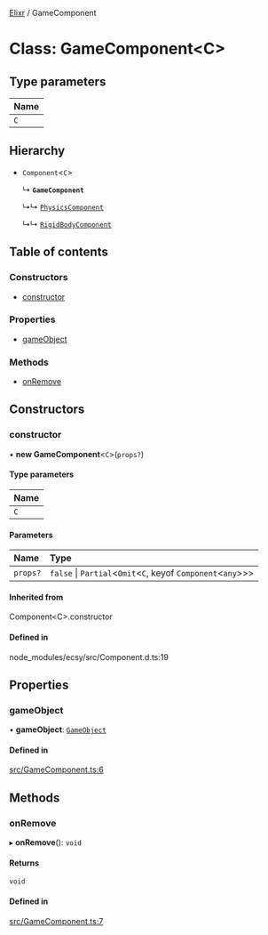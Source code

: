 [Elixr](../README.md) / GameComponent

# Class: GameComponent<C\>

## Type parameters

| Name |
| :------ |
| `C` |

## Hierarchy

- `Component`<`C`\>

  ↳ **`GameComponent`**

  ↳↳ [`PhysicsComponent`](PhysicsComponent.md)

  ↳↳ [`RigidBodyComponent`](RigidBodyComponent.md)

## Table of contents

### Constructors

- [constructor](GameComponent.md#constructor)

### Properties

- [gameObject](GameComponent.md#gameobject)

### Methods

- [onRemove](GameComponent.md#onremove)

## Constructors

### constructor

• **new GameComponent**<`C`\>(`props?`)

#### Type parameters

| Name |
| :------ |
| `C` |

#### Parameters

| Name | Type |
| :------ | :------ |
| `props?` | ``false`` \| `Partial`<`Omit`<`C`, keyof `Component`<`any`\>\>\> |

#### Inherited from

Component<C\>.constructor

#### Defined in

node_modules/ecsy/src/Component.d.ts:19

## Properties

### gameObject

• **gameObject**: [`GameObject`](GameObject.md)

#### Defined in

[src/GameComponent.ts:6](https://github.com/felixtrz/elixr/blob/10ff080/src/GameComponent.ts#L6)

## Methods

### onRemove

▸ **onRemove**(): `void`

#### Returns

`void`

#### Defined in

[src/GameComponent.ts:7](https://github.com/felixtrz/elixr/blob/10ff080/src/GameComponent.ts#L7)
